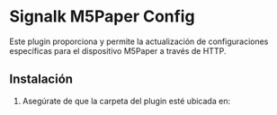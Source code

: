 # Signalk M5Paper Config

Este plugin proporciona y permite la actualización de configuraciones específicas para el dispositivo M5Paper a través de HTTP.

## Instalación

1. Asegúrate de que la carpeta del plugin esté ubicada en:
